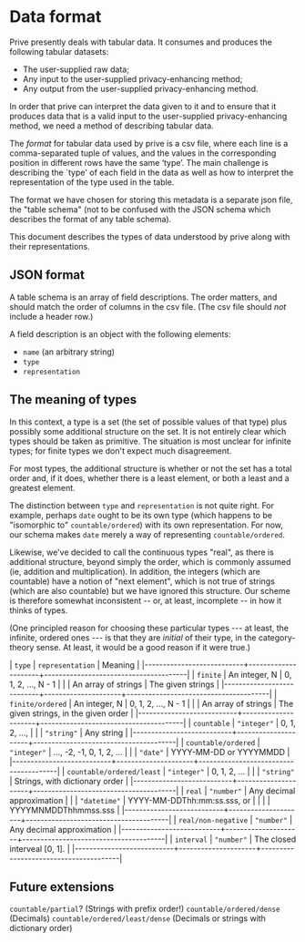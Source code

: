 # Data format

Prive presently deals with tabular data. It consumes and produces the following
tabular datasets:

- The user-supplied raw data;
- Any input to the user-supplied privacy-enhancing method;
- Any output from the user-supplied privacy-enhancing method.

In order that prive can interpret the data given to it and to ensure that it
produces data that is a valid input to the user-supplied privacy-enhancing
method, we need a method of describing tabular data. 

The _format_ for tabular data used by prive is a csv file, where each line is a
comma-separated tuple of values, and the values in the corresponding position in
different rows have the same ‘type’. The main challenge is describing the `type'
of each field in the data as well as how to interpret the representation of the
type used in the table. 

The format we have chosen for storing this metadata is a separate json file, the
"table schema" (not to be confused with the JSON schema which describes the
format of any table schema).

This document describes the types of data understood by prive along with their
representations.

## JSON format

A table schema is an array of field descriptions. The order matters, and should
match the order of columns in the csv file. (The csv file should _not_ include a
header row.)

A field description is an object with the following elements:
- `name` (an arbitrary string)
- `type`
- `representation`

## The meaning of types

In this context, a type is a set (the set of possible values of that type) plus
possibly some additional structure on the set. It is not entirely clear which
types should be taken as primitive. The situation is most unclear for infinite
types; for finite types we don't expect much disagreement.

For most types, the additional structure is whether or not the set has a total
order and, if it does, whether there is a least element, or both a least and a
greatest element. 

The distinction between `type` and `representation` is not quite right. For
example, perhaps `date` ought to be its own type (which happens to be
"isomorphic to" `countable/ordered`) with its own representation. For now, our
schema makes `date` merely a way of representing `countable/ordered`. 

Likewise, we've decided to call the continuous types "real", as there is
additional structure, beyond simply the order, which is commonly assumed (ie,
addition and multiplication). In addition, the integers (which are countable)
have a notion of "next element", which is not true of strings (which are also
countable) but we have ignored this structure. Our scheme is therefore somewhat
inconsistent -- or, at least, incomplete -- in how it thinks of types.

(One principled reason for choosing these particular types --- at least, the
infinite, ordered ones --- is that they are _initial_ of their type, in the
category-theory sense. At least, it would be a good reason if it were true.)


| `type`                    | `representation`    | Meaning                               |
|---------------------------+---------------------+---------------------------------------|
| `finite`                  | An integer, N       | 0, 1, 2, ..., N - 1                   |
|                           | An array of strings | The given strings                     |
|---------------------------+---------------------+---------------------------------------|
| `finite/ordered`          | An integer, N       | 0, 1, 2, ..., N - 1                   |
|                           | An array of strings | The given strings, in the given order |
|---------------------------+---------------------+---------------------------------------|
| `countable`               | `"integer"`         | 0, 1, 2, ...,                         |
|                           | `"string"`          | Any string                            |
|---------------------------+---------------------+---------------------------------------|
| `countable/ordered`       | `"integer"`         | ..., -2, -1, 0, 1, 2, ...             |
|                           | `"date"`            | YYYY-MM-DD or YYYYMMDD                |
|---------------------------+---------------------+---------------------------------------|
| `countable/ordered/least` | `"integer"`         | 0, 1, 2, ...                          |
|                           | `"string"`          | Strings, with dictionary order        |
|---------------------------+---------------------+---------------------------------------|
| `real`                    | `"number"`          | Any decimal approximation             |
|                           | `"datetime"`        | YYYY-MM-DDThh:mm:ss.sss, or           |
|                           |                     | YYYYMNMDDThhmmss.sss                  |
|---------------------------+---------------------+---------------------------------------|
| `real/non-negative`       | `"number"`          | Any decimal approximation             |
|---------------------------+---------------------+---------------------------------------|
| `interval`                | `"number"`          | The closed interveal [0, 1].          |
|---------------------------+---------------------+---------------------------------------|



## Future extensions

`countable/partial`? (Strings with prefix order!)
`countable/ordered/dense` (Decimals)
`countable/ordered/least/dense` (Decimals or strings with dictionary order)





